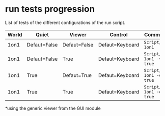 # run tests progression
List of tests of the different configurations of the run script.

World | Quiet | Viewer | Control | Command | Status
--- | ---| --- | --- | --- | ---
1on1 | Defaut=False | Defaut=False | Defaut=Keyboard | `Script/run 1on1` |  working
1on1 | Defaut=False | True | Defaut=Keyboard | `Script/run 1on1 -v true` |  working*
1on1 | True | Defaut=True | Defaut=Keyboard | `Script/run 1on1 -q true` | working*
1on1 | True | True | Defaut=Keyboard | `Script/run 1on1 -q true` | working*


*using the generic viewer from the GUI module
